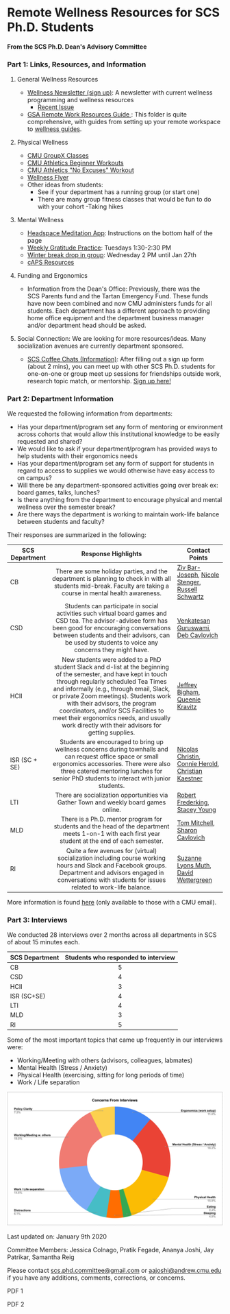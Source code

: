# Remote Wellness Resources for SCS Ph.D. Students
#### From the SCS Ph.D. Dean's Advisory Committee

### Part 1: Links, Resources, and Information 

1. General Wellness Resources
    - [Wellness Newsletter (sign up)](https://docs.google.com/forms/d/e/1FAIpQLSfIWGsx9CknX_rVkwveMXgUaz-iuso-ELzUfHqnaKfQhdC4Dw/viewform?fbzx=-8819103409924496297#Be%20Well%20Newsletter%20Sign%20Up): A newsletter with current wellness programming and wellness resources
        -  [Recent Issue](wellness/newsletter.pdf) 
    - [GSA Remote Work Resources Guide ](https://drive.google.com/drive/u/1/folders/1FP8CQDvq44GdU29dDSU2ZOLt-8DbtXwO): This folder is quite comprehensive, with guides from setting up your remote workspace to [wellness guides](https://docs.google.com/document/d/1un_QREocDVPwvYazYtcasvYRufnqRbYcUdADDxOR4iM/edit). 
2. Physical Wellness 
    - [CMU GroupX Classes](https://athletics.cmu.edu/fitness/ondemandhome)
    - [CMU Athletics Beginner Workouts](https://athletics.cmu.edu/fitness/files/BeginnersGuide.pdf)
    - [CMU Athletics "No Excuses" Workout](https://athletics.cmu.edu/fitness/files/TheNoExcusesWorkout.pdf)
    - [Wellness Flyer](wellness/athletics.pdf)
    - Other ideas from students:
        - See if your department has a running group (or start one) 
        - There are many group fitness classes that would be fun to do with your cohort
        -Taking hikes 
3. Mental Wellness
    - [Headspace Meditation App](https://www.cmu.edu/wellness/): Instructions on the bottom half of the page
    - [Weekly Gratitude Practice](https://tockify.com/carnegie.mellon.student.affairs/detail/933/1611081000000?tags=health-%26-wellness): Tuesdays 1:30-2:30 PM
    - [Winter break drop in group](https://tockify.com/carnegie.mellon.student.affairs/detail/931/1611169200000?tags=health-%26-wellness): Wednesday 2 PM until Jan 27th
    - [cAPS Resources](https://www.cmu.edu/counseling/virtual-offerings/index.html#students)
4. Funding and Ergonomics 
    - Information from the Dean's Office: Previously, there was the  SCS Parents fund and the  Tartan Emergency Fund. These funds have now been combined and now CMU administers funds for all students. Each department has a different approach to providing home office equipment and the department business manager and/or department head should be asked. 
5. Social Connection: We are looking for more resources/ideas. Many socialization avenues are currently department sponsored. 

    - [SCS Coffee Chats (Information)](https://scs-phd-deans-committee.github.io/2020-12-17-coffee-chats.html): After filling out a sign up form (about 2 mins),  you can meet up with other SCS Ph.D. students for one-on-one or group meet up sessions for friendships outside work, research topic match, or mentorship. [Sign up here!](https://docs.google.com/forms/d/e/1FAIpQLSeSLPVpTk_PUAJfUoT2fgWg8uaumJN6_A5KAn9uz_eroUOiaw/viewform)


### Part 2: Department Information 

We requested the following information from departments: 
* Has your department/program set any form of mentoring or environment across cohorts that would allow this institutional knowledge to be easily requested and shared?
* We would like to ask if your department/program has provided ways to help students with their ergonomics needs
* Has your department/program set any form of support for students in regard to access to supplies we would otherwise have easy access to on campus?
* Will there be any department-sponsored activities going over break ex: board games, talks, lunches?
* Is there anything from the department to encourage physical and mental wellness over the semester break?
* Are there ways the department is working to maintain work-life balance between students and faculty?

Their responses are summarized in the following: 

| SCS Department  | Response Highlights | Contact Points |
| ------------- |:-------------:|-------------|
| CB      | There are some holiday parties, and the department is planning to check in with all students mid-break. Faculty are taking a course in mental health awareness.   | [Ziv Bar-Joseph](zivbj@andrew.cmu.edu), [Nicole Stenger](nstenger@andrew.cmu.edu), [Russell Schwartz](russells@andrew.cmu.edu)|
| CSD      | Students can participate in social activities such virtual board games and CSD tea. The advisor-advisee form has been good for encouraging conversations between students and their advisors, can be used by students to voice any concerns they might have.    | [Venkatesan Guruswami](venkatg@andrew.cmu.edu), [Deb Cavlovich](deb@cs.cmu.edu) |
| HCII      | New students were added to a PhD student Slack and d-list at the beginning of the semester, and have kept in touch through regularly scheduled Tea Times and informally (e.g., through email, Slack, or private Zoom meetings). Students work with their advisors, the program coordinators, and/or SCS Facilities to meet their ergonomics needs, and usually work directly with their advisors for getting supplies.   | [Jeffrey Bigham](jbigham@andrew.cmu.edu), [Queenie Kravitz](qkravitz@cs.cmu.edu)|
| ISR (SC + SE)  | Students are encouraged to bring up wellness concerns during townhalls and can request office space or small ergonomics accessories. There were also three catered mentoring lunches for senior PhD students to interact with junior students. | [Nicolas Christin](nicolasc@andrew.cmu.edu), [Connie Herold](cherold@andrew.cmu.edu), [Christian Kaestner](ckaestne@andrew.cmu.edu)|
| LTI     | There are socialization opportunities via Gather Town and weekly board games online. | [Robert Frederking](ref@cs.cmu.edu), [Stacey Young](staceyy@cs.cmu.edu)|
| MLD      | There is a Ph.D. mentor program for students and the head of the department meets 1-on-1 with each first year student at the end of each semester.  | [Tom Mitchell](mitchell@andrew.cmu.edu), [Sharon Cavlovich](sharonw@andrew.cmu.edu) |
| RI      | Quite a few avenues for (virtual) socialization including course working hours and Slack and Facebook groups. Department and advisors engaged in conversations with students for issues related to work-life balance. | [Suzanne Lyons Muth](scrow@andrew.cmu.edu), [David Wettergreen](dw0s@andrew.cmu.edu)|

More information is found [here](https://docs.google.com/spreadsheets/d/1-3R50OMJwUHpCq1jrGu7B110nnwSwH8AFqJVYSukvCM/edit?usp=sharing) (only available to those with a CMU email).




### Part 3: Interviews
We conducted 28 interviews over 2 months across all departments in SCS of about 15 minutes each. 



| SCS Department  | Students who responded to interview |
| ------------- |:-------------:|
| CB      | 5     |
| CSD      | 4     |
| HCII      | 3     |
| ISR (SC+SE)      | 4     |
| LTI     | 4     |
| MLD      | 3     |
| RI      | 5     |


Some of the most important topics that came up frequently in our interviews were:

* Working/Meeting with others  (advisors, colleagues, labmates)
* Mental Health (Stress / Anxiety)
* Physical Health (exercising, sitting for long periods of time)
* Work / Life separation

![A breakdown of concerns from the interviews.](wellness/graph.png)


Last updated on: January 9th 2020

Committee Members: Jessica Colnago, Pratik Fegade, Ananya Joshi, Jay Patrikar, Samantha Reig

Please contact scs.phd.committee@gmail.com or aajoshi@andrew.cmu.edu if you have any additions, comments, corrections, or concerns.
 <section>
<object 
data="wellness/athletics.pdf" 
type='application/pdf'/></object>
 </section>
PDF 1

<p>
PDF 2
<object 
data="wellness/newsletter.pdf" 
type='application/pdf'/></object>
</p>
